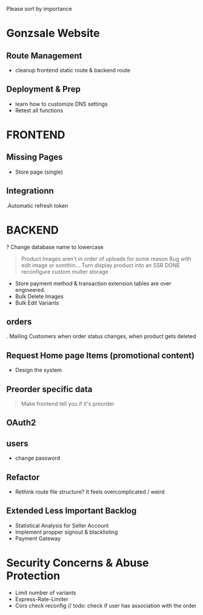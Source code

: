 Please sort by importance
# Gonzsale Website
## Route Management
- cleanup frontend static route & backend route

## Deployment & Prep
- learn how to customize DNS settings
- Retest all functions

# FRONTEND
## Missing Pages
- Store page (single)

## Integrationn
.Automatic refresh token

# BACKEND
? Change database name to lowercase 
> Product Images aren't in order of uploads for some reason
> Bug with edit image or somthin... 
> Turn display product into an SSR
    DONE reconfigure custom multer storage

- Store payment method & transaction extension tables are over engineered.
- Bulk Delete Images
- Bulk Edit Variants

## orders
. Mailing Customers when order status changes, when product gets deleted 

## Request Home page Items (promotional content)
- Design the system

## Preorder specific data
> Make frontend tell you if it's preorder

## OAuth2

## users
- change password

## Refactor
- Rethink route file structure? It feels overcomplicated / weird

## Extended Less Important Backlog
- Statistical Analysis for Seller Account
- Implement propper signout & blacklisting 
- Payment Gateway

# Security Concerns & Abuse Protection
- Limit number of variants
- Express-Rate-Limiter
- Cors check reconfig
// todo: check if user has association with the order